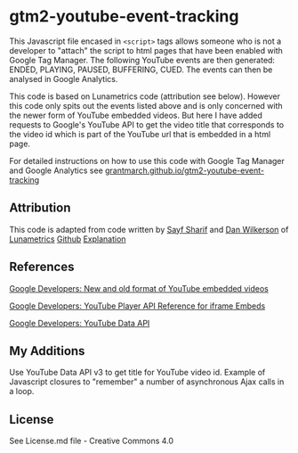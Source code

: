 # gtm2-youtube-event-tracking

This Javascript file encased in `<script>` tags allows someone who is not a developer to "attach" the
script to html pages that have been enabled with Google Tag Manager. The following YouTube events are
then generated: ENDED, PLAYING, PAUSED, BUFFERING, CUED. The events can then be analysed in Google Analytics.

This code is based on Lunametrics code (attribution see below). However this code only spits out the events
listed above and is only concerned with the newer form of YouTube embedded videos. But here I have added
requests to Google's YouTube API to get the video title that corresponds to the video id which is part of
the YouTube url that is embedded in a html page.

For detailed instructions on how to use this code with Google Tag Manager and Google Analytics see [grantmarch.github.io/gtm2-youtube-event-tracking](http://grantmarch.github.io/gtm2-youtube-event-tracking)

## Attribution

This code is adapted from code written by [Sayf Sharif](https://twitter.com/sayfsharif) and [Dan Wilkerson](https://twitter.com/notdanwilkerson)  of [Lunametrics](http://www.lunametrics.com) [Github](https://github.com/lunametrics/youtube-google-analytics) [Explanation](http://www.lunametrics.com/blog/2015/05/11/updated-youtube-tracking-google-analytics-gtm) 

## References

[Google Developers: New and old format of YouTube embedded videos](https://developers.google.com/youtube/player_parameters?hl=en)

[Google Developers: YouTube Player API Reference for iframe Embeds](https://developers.google.com/youtube/iframe_api_reference)

[Google Developers: YouTube Data API](https://developers.google.com/youtube/v3/getting-started)

## My Additions

Use YouTube Data API v3 to get title for YouTube video id.
Example of Javascript closures to "remember" a number of asynchronous Ajax calls in a loop.

## License

See License.md file - Creative Commons 4.0
